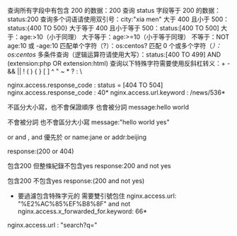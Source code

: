 查询所有字段中有包含 200 的数据：200
查询 status 字段等于 200 的数据：status:200
查询多个词语请使用双引号：city:"xia men"
大于 400 且小于 500：status:{400 TO 500}
大于等于 400 且小于等于 500：status:[400 TO 500]
大于：age:>10（小于同理）
大于等于：age:>=10（小于等于同理）
不等于：NOT age:10 或 -age:10
匹配单个字符（?）：os:centos?
匹配 0 个或多个字符（*）：os:centos*
多条件查询（逻辑运算符请使用大写）：status:[400 TO 499] AND (extension:php OR extension:html)
查询以下特殊字符需要使用反斜杠转义：+ - && || ! ( ) { } [ ] ^ " ~ * ? : \

nginx.access.response_code : status = [404 TO 504]
nginx.access.response_code : 40*
nginx.access.url.keyword : /news/536*


不區分大小寫，也不會保證順序 也會被分詞
message:hello world

不會被分詞 也不會區分大小寫
message:"hello world yes"

or and , and 優先於 or
name:jane or addr:beijing

response:(200 or 404)

包含200 但整條紀錄不包含yes
response:200 and not yes

包含200 不包含yes
response:(200 and not yes)


* 要過濾包含特殊字元的 需要雙引號包住
nginx.access.url: "%E2%AC%85%EF%B8%8F" and not nginx.access.x_forwarded_for.keyword: 66*

nginx.access.url : "search?q="